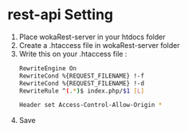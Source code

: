 # rest-api Setting
1. Place wokaRest-server in your htdocs folder
2. Create a .htaccess file in wokaRest-server folder
3. Write this on your .htaccess file :
    ```bash
    RewriteEngine On
    RewriteCond %{REQUEST_FILENAME} !-f
    RewriteCond %{REQUEST_FILENAME} !-d
    RewriteRule ^(.*)$ index.php/$1 [L]

    Header set Access-Control-Allow-Origin *
    ```
4. Save
